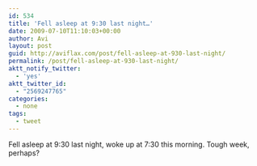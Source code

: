 ```yaml
---
id: 534
title: 'Fell asleep at 9:30 last night…'
date: 2009-07-10T11:10:03+00:00
author: Avi
layout: post
guid: http://aviflax.com/post/fell-asleep-at-930-last-night/
permalink: /post/fell-asleep-at-930-last-night/
aktt_notify_twitter:
  - 'yes'
aktt_twitter_id:
  - "2569247765"
categories:
  - none
tags:
  - tweet
---
```

Fell asleep at 9:30 last night, woke up at 7:30 this morning. Tough week, perhaps?